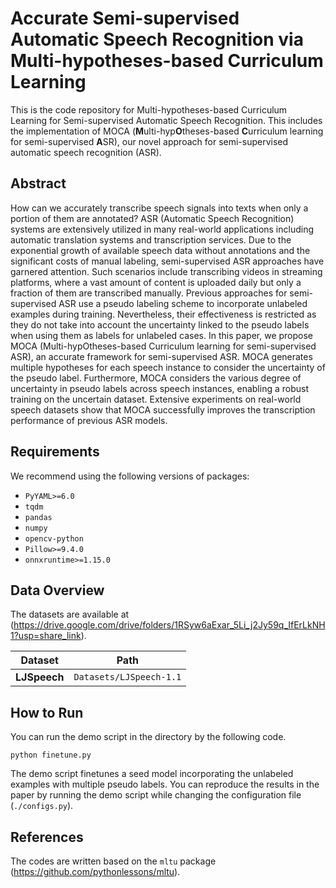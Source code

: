 # Accurate Semi-supervised Automatic Speech Recognition via Multi-hypotheses-based Curriculum Learning

This is the code repository for Multi-hypotheses-based Curriculum Learning for Semi-supervised Automatic Speech Recognition.
This includes the implementation of MOCA (**M**ulti-hyp**O**theses-based **C**urriculum learning for semi-supervised **A**SR),
our novel approach for semi-supervised automatic speech recognition (ASR).

## Abstract
How can we accurately transcribe speech signals into texts when only a portion of them are annotated?
ASR (Automatic Speech Recognition) systems are extensively utilized in many real-world applications including automatic translation systems and transcription services. Due to the exponential growth of available speech data without annotations and the significant costs of manual labeling, semi-supervised ASR approaches have garnered attention. Such scenarios include transcribing videos in streaming platforms, where a vast amount of content is uploaded daily but only a fraction of them are transcribed manually. Previous approaches for semi-supervised ASR use a pseudo labeling scheme to incorporate unlabeled examples during training.
Nevertheless, their effectiveness is restricted as they do not take into account the uncertainty linked to the pseudo labels when using them as labels for unlabeled cases.
In this paper, we propose MOCA (Multi-hypOtheses-based Curriculum learning for semi-supervised ASR), an accurate framework for semi-supervised ASR. MOCA generates multiple hypotheses for each speech instance to consider the uncertainty of the pseudo label. Furthermore, MOCA considers the various degree of uncertainty in pseudo labels across speech instances, enabling a robust training on the uncertain dataset. Extensive experiments on real-world speech datasets show that MOCA successfully improves the transcription performance of previous ASR models.

## Requirements

We recommend using the following versions of packages:
- `PyYAML>=6.0`
- `tqdm`
- `pandas`
- `numpy`
- `opencv-python`
- `Pillow>=9.4.0`
- `onnxruntime>=1.15.0`

## Data Overview
The datasets are available at (https://drive.google.com/drive/folders/1RSyw6aExar_5Li_j2Jy59q_IfErLkNH1?usp=share_link).

|        **Dataset**        |                  **Path**                   | 
|:-------------------------:|:-------------------------------------------:| 
|       **LJSpeech**        |           `Datasets/LJSpeech-1.1`           | 

## How to Run
You can run the demo script in the directory by the following code.
```
python finetune.py
```
The demo script finetunes a seed model incorporating the unlabeled examples with multiple pseudo labels.
You can reproduce the results in the paper by running the demo script while changing the configuration file (`./configs.py`).

## References
The codes are written based on the `mltu` package (https://github.com/pythonlessons/mltu).
